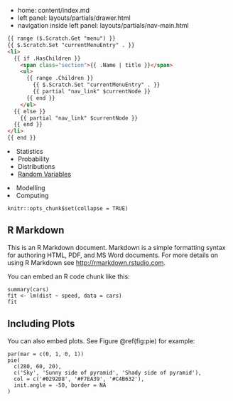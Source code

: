 
- home: content/index.md
- left panel: layouts/partials/drawer.html
- navigation inside left panel: layouts/partials/nav-main.html

```html
{{ range ($.Scratch.Get "menu") }}
{{ $.Scratch.Set "currentMenuEntry" . }}
<li>
  {{ if .HasChildren }}
    <span class="section">{{ .Name | title }}</span>
    <ul>
      {{ range .Children }}
        {{ $.Scratch.Set "currentMenuEntry" . }}
        {{ partial "nav_link" $currentNode }}
      {{ end }}
    </ul>
  {{ else }}
    {{ partial "nav_link" $currentNode }}
  {{ end }}
</li>
{{ end }}
```


<li>
    <span class="section">Statistics</span>
    <ul>
      <li>
        <span class="section">Probability</span>
      </li>
      <li>
        <span class="section">Distributions</span>
          <li>
            <a class="current" title="blabla" href="https://www.google.co.uk/">
                    Random Variables
            </a>
            <ul id="scrollspy">
            </ul>
          </li>
    </ul>
</li>
<li>
    <span class="section">Modelling</span>
</li>
<li>
    <span class="section">Computing</span>
</li>






```{r setup, include=FALSE}
knitr::opts_chunk$set(collapse = TRUE)
```

## R Markdown

This is an R Markdown document. Markdown is a simple formatting syntax for authoring HTML, PDF, and MS Word documents. For more details on using R Markdown see <http://rmarkdown.rstudio.com>.

You can embed an R code chunk like this:

```{r cars}
summary(cars)
fit <- lm(dist ~ speed, data = cars)
fit
```

## Including Plots

You can also embed plots. See Figure \@ref(fig:pie) for example:

```{r pie, fig.cap='A fancy pie chart.', tidy=FALSE}
par(mar = c(0, 1, 0, 1))
pie(
  c(280, 60, 20),
  c('Sky', 'Sunny side of pyramid', 'Shady side of pyramid'),
  col = c('#0292D8', '#F7EA39', '#C4B632'),
  init.angle = -50, border = NA
)
```






